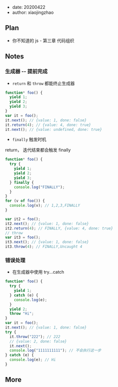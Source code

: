 - date: 20200422
- author: xiaojingzhao

## Plan

- 你不知道的 js - 第三章 代码组织

## Notes

### 生成器 -- 提前完成

- `return` 和 `throw` 都能终止生成器

```js
function* foo() {
  yield 1;
  yield 2;
  yield 3;
}
var it = foo();
it.next(); // {value: 1, done: false}
it.return(4); // {value: 4, done: true}
it.next(); // {value: undefined, done: true}
```

- `finally` 触发时机

return， 迭代结束都会触发 finally

```js
function* foo() {
  try {
    yield 1;
    yield 2;
    yield 3;
  } finally {
    console.log("FINALLY");
  }
}
for (v of foo()) {
  console.log(v); // 1,2,3,FINALLY
}

var it2 = foo();
it2.next(); // {value: 1, done: false}
it2.return(4); // FINALLY, {value: 4, done: true}
// throw
var it3 = foo();
it3.next(); // {value: 1, done: false}
it3.throw(4); // FINALLY,Uncaught 4
```

### 错误处理

- 在生成器中使用 try...catch

```js
function* foo() {
  try {
    yield 1;
  } catch (e) {
    console.log(e);
  }
  yield 2;
  throw "Hi";
}
var it = foo();
it.next(); // {value: 1, done: false}
try {
  it.throw("222"); // 222
  // {value: 2, done: false}
  it.next();
  console.log("1111111111"); // 不会执行这一步
} catch (e) {
  console.log(e); // Hi
}
```

## More
